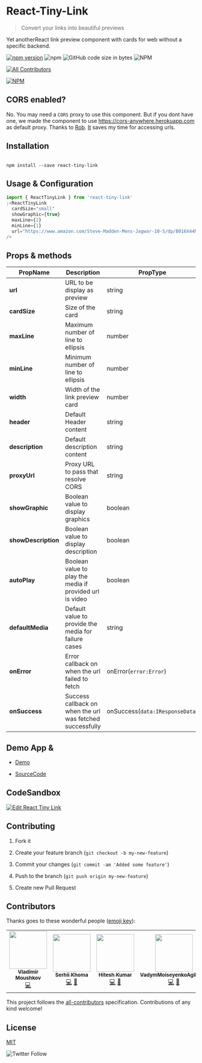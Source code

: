 # React-Tiny-Link

> Convert your links into beautiful previews

Yet anotherReact link preview component with cards for web without a specific backend.

[![npm version](https://badge.fury.io/js/react-tiny-link.svg)](https://badge.fury.io/js/react-tiny-link) ![npm](https://img.shields.io/npm/v/react-tiny-link.svg) ![GitHub code size in bytes](https://img.shields.io/github/languages/code-size/winhtaikaung/react-tiny-link.svg) ![NPM](https://img.shields.io/npm/l/react-tiny-link.svg)

[![All Contributors](https://img.shields.io/badge/all_contributors-1-orange.svg?style=flat-square)](#contributors)

[![NPM](https://nodei.co/npm/react-tiny-link.png)](https://nodei.co/npm/react-tiny-link/)

## CORS enabled?

No. You may need a `CORS` proxy to use this component. But if you dont have one, we made the component to use https://cors-anywhere.herokuapp.com as default proxy. Thanks to [Rob](https://github.com/Rob--W). [It](https://cors-anywhere.herokuapp.com) saves my time for accessing urls.

## Installation

```

npm install --save react-tiny-link

```

## Usage & Configuration

```javascript
import { ReactTinyLink } from 'react-tiny-link'
;<ReactTinyLink
  cardSize="small"
  showGraphic={true}
  maxLine={2}
  minLine={1}
  url="https://www.amazon.com/Steve-Madden-Mens-Jagwar-10-5/dp/B016X44MKA/ref=lp_18637582011_1_1?srs=18637582011&ie=UTF8&qid=1550721409&sr=8-1"
/>
```

## Props & methods

| PropName             | Description                                               | PropType                        | value                                          | required |
| -------------------- | --------------------------------------------------------- | ------------------------------- | ---------------------------------------------- | -------- |
| **url**              | URL to be display as preview                              | string                          |                                                | `true`   |
| **cardSize**         | Size of the card                                          | string                          | default (`small`) `small`,`large`              | `false`  |
| **maxLine**          | Maximum number of line to ellipsis                        | number                          | 2                                              | `false`  |
| **minLine**          | Minimum number of line to ellipsis                        | number                          | 1                                              | `false`  |
| **width**            | Width of the link preview card                            | number                          | default(`100vw`)                               | `false`  |
| **header**           | Default Header content                                    | string                          | null                                           | `false`  |
| **description**      | Default description content                               | string                          | null                                           | `false`  |
| **proxyUrl**         | Proxy URL to pass that resolve CORS                       | string                          | default(`https://cors-anywhere.herokuapp.com`) | `false`  |
| **showGraphic**      | Boolean value to display graphics                         | boolean                         | default(`true`)                                | `false`  |
| **showDescription**  | Boolean value to display description                      | boolean                         | default(`true`)                                | `false`  |
| **autoPlay**         | Boolean value to play the media if provided url is video  | boolean                         | default(`false`)                               | `false`  |
| **defaultMedia**     | Default value to provide the media for failure cases      | string                          | N.A                                            | `false`  |
| **onError**          | Error callback on when the url failed to fetch            | onError(`error:Error`)          | N.A                                            | `false`  |
| **onSuccess**        | Success callback on when the url was fetched successfully | onSuccess(`data:IResponseData`) | N.A                                            | `false`  |

## Demo App &

- [Demo](https://winhtaikaung.github.io/react-tiny-link/)

- [SourceCode](https://github.com/winhtaikaung/react-tiny-link/)

## CodeSandbox

[![Edit React Tiny Link](https://codesandbox.io/static/img/play-codesandbox.svg)](https://codesandbox.io/s/monp6n08n8?fontsize=14)

## Contributing

1. Fork it

2. Create your feature branch (`git checkout -b my-new-feature`)

3. Commit your changes (`git commit -am 'Added some feature'`)

4. Push to the branch (`git push origin my-new-feature`)

5. Create new Pull Request

## Contributors

Thanks goes to these wonderful people ([emoji key](https://allcontributors.org/docs/en/emoji-key)):

<!-- ALL-CONTRIBUTORS-LIST:START - Do not remove or modify this section -->
<!-- prettier-ignore-start -->
<!-- markdownlint-disable -->
<table>
  <tr>
    <td align="center"><a href="https://github.com/vladimirmoushkov"><img src="https://avatars1.githubusercontent.com/u/21225376?v=4" width="100px;" alt=""/><br /><sub><b>Vladimir Moushkov</b></sub></a><br /><a href="https://github.com/winhtaikaung/react-tiny-link/commits?author=vladimirmoushkov" title="Code">💻</a></td>
    <td align="center"><a href="https://bitbucket.org/srghma"><img src="https://avatars2.githubusercontent.com/u/7573215?v=4" width="100px;" alt=""/><br /><sub><b>Serhii Khoma</b></sub></a><br /><a href="https://github.com/winhtaikaung/react-tiny-link/commits?author=srghma" title="Code">💻</a> <a href="https://github.com/winhtaikaung/react-tiny-link/issues?q=author%3Asrghma" title="Bug reports">🐛</a></td>
    <td align="center"><a href="http://hitesh399.github.io/"><img src="https://avatars3.githubusercontent.com/u/15153925?v=4" width="100px;" alt=""/><br /><sub><b>Hitesh Kumar</b></sub></a><br /><a href="https://github.com/winhtaikaung/react-tiny-link/commits?author=hitesh399" title="Code">💻</a> <a href="https://github.com/winhtaikaung/react-tiny-link/issues?q=author%3Ahitesh399" title="Bug reports">🐛</a></td>
    <td align="center"><a href="https://github.com/VadymMoiseyenkoAgiliway"><img src="https://avatars3.githubusercontent.com/u/45002342?v=4" width="100px;" alt=""/><br /><sub><b>VadymMoiseyenkoAgiliway</b></sub></a><br /><a href="https://github.com/winhtaikaung/react-tiny-link/commits?author=VadymMoiseyenkoAgiliway" title="Code">💻</a> <a href="https://github.com/winhtaikaung/react-tiny-link/issues?q=author%3AVadymMoiseyenkoAgiliway" title="Bug reports">🐛</a></td>
  </tr>
</table>

<!-- markdownlint-enable -->
<!-- prettier-ignore-end -->

<!-- ALL-CONTRIBUTORS-LIST:END -->

This project follows the [all-contributors](https://github.com/all-contributors/all-contributors) specification. Contributions of any kind welcome!

## License

[MIT](http://www.opensource.org/licenses/MIT)

![Twitter Follow](https://img.shields.io/twitter/follow/winhtaikaung.svg?style=social)
